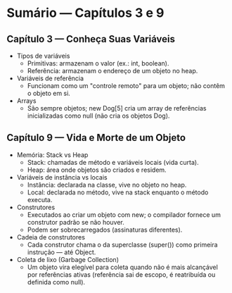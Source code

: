 # Sumário — Capítulos 3 e 9

## Capítulo 3 — Conheça Suas Variáveis
- Tipos de variáveis
  - Primitivas: armazenam o valor (ex.: int, boolean).
  - Referência: armazenam o endereço de um objeto no heap.
- Variáveis de referência
  - Funcionam como um "controle remoto" para um objeto; não contêm o objeto em si.
- Arrays
  - São sempre objetos; new Dog[5] cria um array de referências inicializadas como null (não cria os objetos Dog).

## Capítulo 9 — Vida e Morte de um Objeto
- Memória: Stack vs Heap
  - Stack: chamadas de método e variáveis locais (vida curta).
  - Heap: área onde objetos são criados e residem.
- Variáveis de instância vs locais
  - Instância: declarada na classe, vive no objeto no heap.
  - Local: declarada no método, vive na stack enquanto o método executa.
- Construtores
  - Executados ao criar um objeto com new; o compilador fornece um construtor padrão se não houver.
  - Podem ser sobrecarregados (assinaturas diferentes).
- Cadeia de construtores
  - Cada construtor chama o da superclasse (super()) como primeira instrução — até Object.
- Coleta de lixo (Garbage Collection)
  - Um objeto vira elegível para coleta quando não é mais alcançável por referências ativas (referência sai de escopo, é reatribuída ou definida como null).